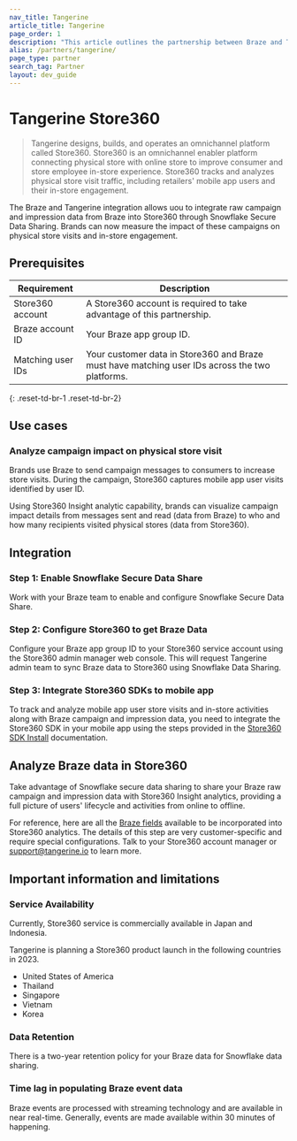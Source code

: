 ```yaml
---
nav_title: Tangerine
article_title: Tangerine
page_order: 1
description: "This article outlines the partnership between Braze and Tangerine Store360, an omnichannel platform that connects physical stores with online stores to provide superior in-store experiences for consumers and store employees. Through this integration, Braze raw campaign and impression data are available on Store360 via Snowflake Secure Data Sharing, and brands can measure how their campaigns affect in-store engagement and store traffic."
alias: /partners/tangerine/
page_type: partner
search_tag: Partner
layout: dev_guide
---
```


# Tangerine Store360

> Tangerine designs, builds, and operates an omnichannel platform called Store360. Store360 is an omnichannel enabler platform connecting physical store with online store to improve consumer and store employee in-store experience. Store360 tracks and analyzes physical store visit traffic, including retailers' mobile app users and their in-store engagement.

The Braze and Tangerine integration allows uou to integrate raw campaign and impression data from Braze into Store360 through Snowflake Secure Data Sharing. Brands can now measure the impact of these campaigns on physical store visits and in-store engagement.

## Prerequisites

| Requirement | Description |
| ----------- | ----------- |
| Store360 account | A Store360 account is required to take advantage of this partnership. |
| Braze account ID | Your Braze app group ID. |
| Matching user IDs | Your customer data in Store360 and Braze must have matching user IDs across the two platforms. |
{: .reset-td-br-1 .reset-td-br-2}

## Use cases

### Analyze campaign impact on physical store visit

Brands use Braze to send campaign messages to consumers to increase store visits. During the campaign, Store360 captures mobile app user visits identified by user ID.

Using Store360 Insight analytic capability, brands can visualize campaign impact details from messages sent and read (data from Braze) to who and how many recipients visited physical stores (data from Store360).

## Integration

### Step 1: Enable Snowflake Secure Data Share

Work with your Braze team to enable and configure Snowflake Secure Data Share.

### Step 2: Configure Store360 to get Braze Data

Configure your Braze app group ID to your Store360 service account using the Store360 admin manager web console. This will request Tangerine admin team to sync Braze data to Store360 using Snowflake Data Sharing.

### Step 3: Integrate Store360 SDKs to mobile app

To track and analyze mobile app user store visits and in-store activities along with Braze campaign and impression data, you need to integrate the Store360 SDK in your mobile app using the steps provided in the [Store360 SDK Install]() documentation.

## Analyze Braze data in Store360

Take advantage of Snowflake secure data sharing to share your Braze raw campaign and impression data with Store360 Insight analytics, providing a full picture of users' lifecycle and activities from online to offline.

For reference, here are all the [Braze fields]() available to be incorporated into Store360 analytics. The details of this step are very customer-specific and require special configurations. Talk to your Store360 account manager or support@tangerine.io to learn more.

## Important information and limitations

### Service Availability

Currently, Store360 service is commercially available in Japan and Indonesia.

Tangerine is planning a Store360 product launch in the following countries in 2023.
- United States of America
- Thailand
- Singapore
- Vietnam
- Korea

### Data Retention

There is a two-year retention policy for your Braze data for Snowflake data sharing.

### Time lag in populating Braze event data

Braze events are processed with streaming technology and are available in near real-time. Generally, events are made available within 30 minutes of happening.
